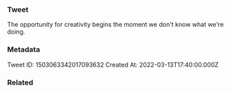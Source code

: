 ### Tweet
The opportunity for creativity begins the moment we don't know what we're doing.

### Metadata
Tweet ID: 1503063342017093632
Created At: 2022-03-13T17:40:00.000Z

### Related

